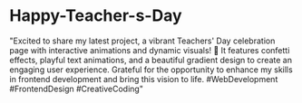 # Happy-Teacher-s-Day


"Excited to share my latest project, a vibrant Teachers' Day celebration page with interactive animations and dynamic visuals! 🎉 It features confetti effects, playful text animations, and a beautiful gradient design to create an engaging user experience. Grateful for the opportunity to enhance my skills in frontend development and bring this vision to life. #WebDevelopment #FrontendDesign #CreativeCoding"
